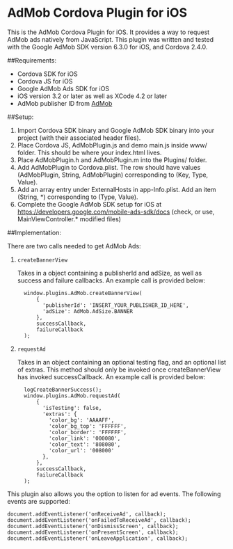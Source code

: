 AdMob Cordova Plugin for iOS
================================

This is the AdMob Cordova Plugin for iOS.  It provides a way to request
AdMob ads natively from JavaScript.  This plugin was written and tested with
the Google AdMob SDK version 6.3.0 for iOS, and Cordova 2.4.0.

##Requirements:

- Cordova SDK for iOS
- Cordova JS for iOS
- Google AdMob Ads SDK for iOS
- iOS version 3.2 or later as well as XCode 4.2 or later
- AdMob publisher ID from [AdMob](www.admob.com)

##Setup:

1. Import Cordova SDK binary and Google AdMob SDK binary into your project (with
   their associated header files).
2. Place Cordova JS, AdMobPlugin.js and demo main.js inside www/ folder. This should be where
   your index.html lives.
3. Place AdMobPlugin.h and AdMobPlugin.m into the Plugins/ folder.
4. Add AdMobPlugin to Cordova.plist. The row should have values (AdMobPlugin,
   String, AdMobPlugin) corresponding to (Key, Type, Value).
5. Add an array entry under ExternalHosts in app-Info.plist. Add an item (String, *)
   corresponding to (Type, Value).
6. Complete the Google AdMob SDK setup for iOS at
   https://developers.google.com/mobile-ads-sdk/docs (check, or use, MainViewController.*
   modified files)

##Implementation:

There are two calls needed to get AdMob Ads:

1. `createBannerView`

   Takes in a object containing a publisherId and adSize, as well as success
   and failure callbacks.  An example call is provided below:

         window.plugins.AdMob.createBannerView(
             {
               'publisherId': 'INSERT_YOUR_PUBLISHER_ID_HERE',
               'adSize': AdMob.AdSize.BANNER
             },
             successCallback,
             failureCallback
         );

2. `requestAd`

   Takes in an object containing an optional testing flag, and an optional
   list of extras.  This method should only be invoked once createBannerView
   has invoked successCallback.  An example call is provided below:

         logCreateBannerSuccess();
         window.plugins.AdMob.requestAd(
             {
               'isTesting': false,
               'extras': {
                 'color_bg': 'AAAAFF',
                 'color_bg_top': 'FFFFFF',
                 'color_border': 'FFFFFF',
                 'color_link': '000080',
                 'color_text': '808080',
                 'color_url': '008000'
               },
             },
             successCallback,
             failureCallback
         );


This plugin also allows you the option to listen for ad events.  The following
events are supported:

    document.addEventListener('onReceiveAd', callback);
    document.addEventListener('onFailedToReceiveAd', callback);
    document.addEventListener('onDismissScreen', callback);
    document.addEventListener('onPresentScreen', callback);
    document.addEventListener('onLeaveApplication', callback);
